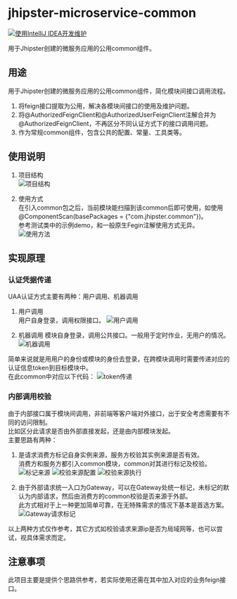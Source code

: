 # jhipster-microservice-common
[![使用IntelliJ IDEA开发维护](https://img.shields.io/badge/IntelliJ%20IDEA-提供支持-blue.svg)](https://www.jetbrains.com/?from=jhipster-microservice-common)

用于Jhipster创建的微服务应用的公用common组件。

## 用途
用于Jhipster创建的微服务应用的公用common组件，简化模块间接口调用流程。  
1. 将feign接口提取为公用，解决各模块间接口的使用及维护问题。
2. 将@AuthorizedFeignClient和@AuthorizedUserFeignClient注解合并为@AuthorizedFeignClient，不再区分不同认证方式下的接口调用问题。  
3. 作为常规common组件，包含公共的配置、常量、工具类等。

## 使用说明
1. 项目结构  
![项目结构](./src/test/resources/pic/projectStructure.png)

2. 使用方式  
在引入common包之后，当前模块能扫描到该common后即可使用，如使用@ComponentScan(basePackages = {"com.jhipster.common"})。     
参考测试类中的示例demo，和一般原生Fegin注解使用方式无异。
![使用方法](./src/test/resources/pic/useMethod.png)

## 实现原理
### 认证凭据传递
UAA认证方式主要有两种：用户调用、机器调用
1. 用户调用  
用户自身登录，调用权限接口。
![用户调用](./src/test/resources/pic/oauth2Password.png)

1. 机器调用
模块自身登录，调用公共接口。一般用于定时作业，无用户的情况。
![机器调用](./src/test/resources/pic/oauth2Client.png)

简单来说就是用用户的身份或模块的身份去登录，在跨模块调用时需要传递对应的认证信息token到目标模块中。  
在此common中对应以下代码：
![token传递](./src/test/resources/pic/relayToken.png)


### 内部调用校验
由于内部接口属于模块间调用，非前端等客户端对外接口，出于安全考虑需要有不同的访问限制。  
比如区分此请求是否由外部直接发起，还是由内部模块发起。   
主要思路有两种：
1. 是请求消费方标记自身实例来源，服务方校验其实例来源是否有效。  
消费方和服务方都引入common模块，common对其进行标记及校验。
![标记来源](./src/test/resources/pic/originMark.png)
![校验来源配置](./src/test/resources/pic/originFilterConfig.png)
![校验来源执行](./src/test/resources/pic/originFilterDo.png)

2. 由于外部请求统一入口为Gateway，可以在Gateway处统一标记，未标记的默认为内部请求，然后由消费方的common校验是否来源于外部。  
此方式相对于上一种更加简单可靠，在无特殊需求的情况下基本是首选方案。   
![Gateway请求标记](./src/test/resources/pic/originMarkGateway.png)  

以上两种方式仅作参考，其它方式如校验请求来源ip是否为局域网等，也可以尝试，视具体需求而定。

## 注意事项
此项目主要是提供个思路供参考，若实际使用还需在其中加入对应的业务feign接口。

